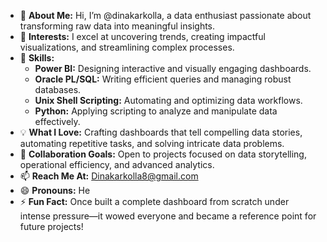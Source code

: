 - 👋 **About Me:** Hi, I’m @dinakarkolla, a data enthusiast passionate about transforming raw data into meaningful insights.  
- 👀 **Interests:** I excel at uncovering trends, creating impactful visualizations, and streamlining complex processes.  
- 🌱 **Skills:**  
  - **Power BI:** Designing interactive and visually engaging dashboards.  
  - **Oracle PL/SQL:** Writing efficient queries and managing robust databases.  
  - **Unix Shell Scripting:** Automating and optimizing data workflows.  
  - **Python:** Applying scripting to analyze and manipulate data effectively.  
- 💡 **What I Love:** Crafting dashboards that tell compelling data stories, automating repetitive tasks, and solving intricate data problems.  
- 💞️ **Collaboration Goals:** Open to projects focused on data storytelling, operational efficiency, and advanced analytics.  
- 📫 **Reach Me At:** Dinakarkolla8@gmail.com  
- 😄 **Pronouns:** He  
- ⚡ **Fun Fact:** Once built a complete dashboard from scratch under intense pressure—it wowed everyone and became a reference point for future projects!  
